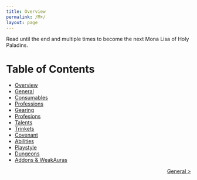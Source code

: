 ```yaml
---
title: Overview
permalink: /M+/
layout: page
---
```


Read until the end and multiple times to become the next Mona Lisa of Holy Paladins.

# Table of Contents

- [Overview](/M+/)
- [General](/M+/general)
- [Consumables](/M+/consumables)
- [Professions](/M+/professions)
- [Gearing](/M+/gearing)
- [Profesions](/M+/professions)
- [Talents](/M+/talents)
- [Trinkets](/M+/trinkets)
- [Covenant](/M+/covenant)
- [Abilities](/M+/abilities)
- [Playstyle](/M+/playstyle)
- [Dungeons](/M+/dungeons)
- [Addons & WeakAuras](/M+/weakauras)

<div style="text-align:right;">
<a href="/M+/general"> General ></a>
</div>
